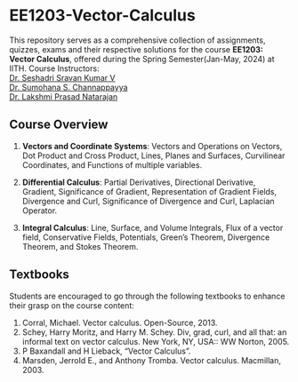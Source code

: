 # EE1203-Vector-Calculus
This repository serves as a comprehensive collection of assignments, quizzes, exams and their respective solutions for the course **EE1203: Vector Calculus**, offered during the Spring Semester(Jan-May, 2024) at IITH. Course Instructors: \
[Dr. Seshadri Sravan Kumar V](https://www.iith.ac.in/ee/seshadri/) \
[Dr. Sumohana S. Channappayya](https://people.iith.ac.in/sumohana/) \
[Dr. Lakshmi Prasad Natarajan](https://people.iith.ac.in/lakshminatarajan/) 

## Course Overview
1. **Vectors and Coordinate Systems**: Vectors and Operations on Vectors, Dot Product and Cross Product, Lines, Planes and Surfaces, Curvilinear Coordinates, and Functions of multiple variables.

2. **Differential Calculus**: Partial Derivatives, Directional Derivative, Gradient, Significance of Gradient, Representation of Gradient Fields, Divergence and Curl, Significance of Divergence and Curl, Laplacian Operator.

3. **Integral Calculus**: Line, Surface, and Volume Integrals, Flux of a vector field, Conservative Fields, Potentials, Green’s Theorem, Divergence Theorem, and Stokes Theorem.

## Textbooks
Students are encouraged to go through the following textbooks to enhance their grasp on the course content:

1. Corral, Michael. Vector calculus. Open-Source, 2013.
2. Schey, Harry Moritz, and Harry M. Schey. Div, grad, curl, and all that: an informal text on vector calculus. New York, NY, USA:: WW Norton, 2005.
3. P Baxandall and H Lieback, “Vector Calculus”.
4. Marsden, Jerrold E., and Anthony Tromba. Vector calculus. Macmillan, 2003.
